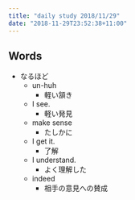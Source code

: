 ```yaml
---
title: "daily study 2018/11/29"
date: "2018-11-29T23:52:38+11:00"
---
```


## Words

- なるほど
    - un-huh
        - 軽い頷き
    - I see.
        - 軽い発見
    - make sense
        - たしかに
    - I get it.
        - 了解
    - I understand.
        - よく理解した
    - indeed
        - 相手の意見への賛成
